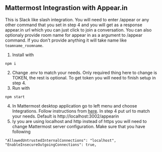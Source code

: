 Mattermost Integrastion with Appear.in
-------------
This is Slack like slash integration. You will need to enter /appear or any other command that you set in step 4 and you will get as a response appear.in url which you can just click to join a conversation. You can also optionaly provide room name for appear in as a argument to /appear command. If you don't provide anything it will take name like `teamname_roomname`.
 1. Install with
 ```
 npm i
 ```
 2. Change .env to match your needs. Only required thing here to change is TOKEN, the rest is optional. To get token you will need to finish setup in step 4.
 3. Run with
 ```
 npm start
 ```
 4. In Mattermost desktop application go to left menu and choose Integrations. Follow instructions from [here](https://docs.mattermost.com/developer/slash-commands.html#custom-slash-command). In step 4 put url to match your needs. Default is http://localhost:3002/appearin
 5. Iy you are using localhost and http instead of https you will need to change Mattermost server configuration. Make sure that you have following
 ```
 "AllowedUntrustedInternalConnections": "localhost",
 "EnableInsecureOutgoingConnections": true,
 ```